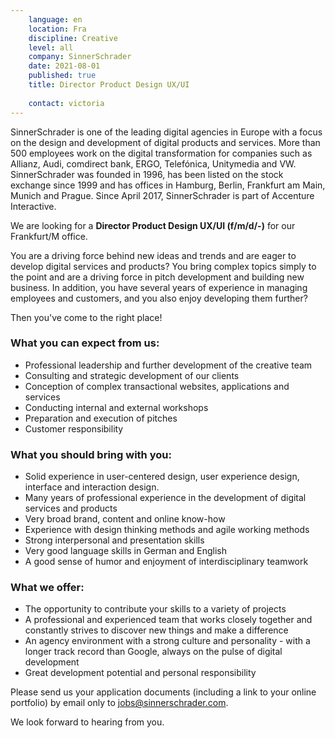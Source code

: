 ```yaml
---
    language: en
    location: Fra
    discipline: Creative
    level: all
    company: SinnerSchrader
    date: 2021-08-01
    published: true
    title: Director Product Design UX/UI 
     
    contact: victoria
---
```


SinnerSchrader is one of the leading digital agencies in Europe with a focus on the design and development of digital products and services. More than 500 employees work on the digital transformation for companies such as Allianz, Audi, comdirect bank, ERGO, Telefónica, Unitymedia and VW. SinnerSchrader was founded in 1996, has been listed on the stock exchange since 1999 and has offices in Hamburg, Berlin, Frankfurt am Main, Munich and Prague. Since April 2017, SinnerSchrader is part of Accenture Interactive.

We are looking for a **Director Product Design UX/UI (f/m/d/-)** for our Frankfurt/M office.
 
You are a driving force behind new ideas and trends and are eager to develop digital services and products? You bring complex topics simply to the point and are a driving force in pitch development and building new business. In addition, you have several years of experience in managing employees and customers, and you also enjoy developing them further? 
 
Then you've come to the right place!
 
### What you can expect from us:
 
- Professional leadership and further development of the creative team
- Consulting and strategic development of our clients
- Conception of complex transactional websites, applications and services
- Conducting internal and external workshops
- Preparation and execution of pitches
- Customer responsibility
 
### What you should bring with you:
 
- Solid experience in user-centered design, user experience design, interface and interaction design.
- Many years of professional experience in the development of digital services and products
- Very broad brand, content and online know-how
- Experience with design thinking methods and agile working methods
- Strong interpersonal and presentation skills
- Very good language skills in German and English
- A good sense of humor and enjoyment of interdisciplinary teamwork
 
### What we offer:
 
- The opportunity to contribute your skills to a variety of projects
- A professional and experienced team that works closely together and constantly strives to discover new things and make a difference
- An agency environment with a strong culture and personality - with a longer track record than Google, always on the pulse of digital development
- Great development potential and personal responsibility

Please send us your application documents (including a link to your online portfolio) by email only to <jobs@sinnerschrader.com>. 
 
We look forward to hearing from you.
